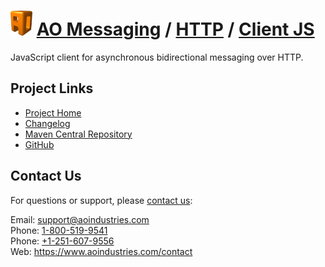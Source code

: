 # [<img src="ao-logo.png" alt="AO Logo" width="35" height="40">](https://www.aoindustries.com/) [AO Messaging](https://www.aoindustries.com/ao-messaging/) / [HTTP](https://www.aoindustries.com/ao-messaging/http/) / [Client JS](https://www.aoindustries.com/ao-messaging/http/client-js/)
JavaScript client for asynchronous bidirectional messaging over HTTP.

## Project Links
* [Project Home](https://www.aoindustries.com/ao-messaging/http/client-js/)
* [Changelog](https://www.aoindustries.com/ao-messaging/http/client-js/changelog)
* [Maven Central Repository](https://search.maven.org/#search%7Cgav%7C1%7Cg:%22com.aoindustries%22%20AND%20a:%22ao-messaging-http-client-js%22)
* [GitHub](https://github.com/aoindustries/ao-messaging-http-client-js)

## Contact Us
For questions or support, please [contact us](https://www.aoindustries.com/contact):

Email: [support@aoindustries.com](mailto:support@aoindustries.com)  
Phone: [1-800-519-9541](tel:1-800-519-9541)  
Phone: [+1-251-607-9556](tel:+1-251-607-9556)  
Web: https://www.aoindustries.com/contact
